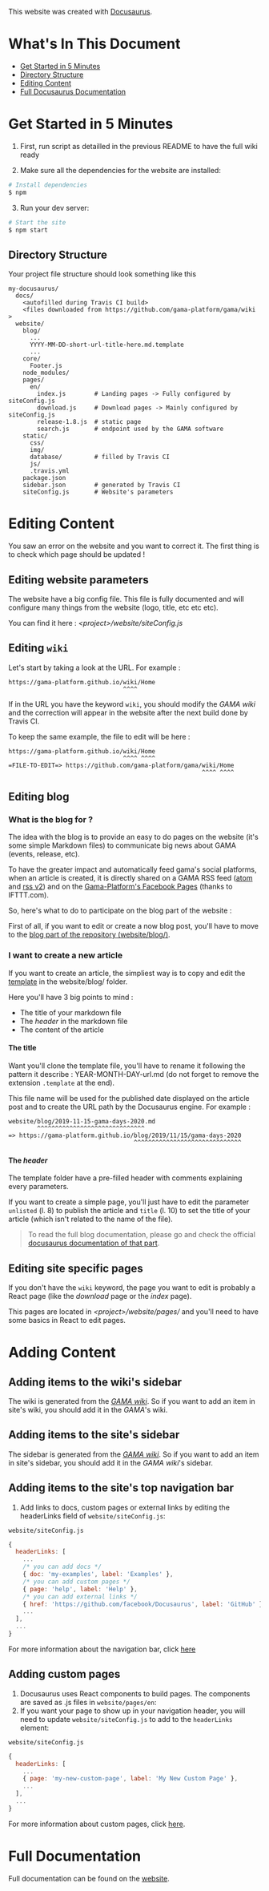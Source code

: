 This website was created with [Docusaurus](https://docusaurus.io/).

# What's In This Document

* [Get Started in 5 Minutes](#get-started-in-5-minutes)
* [Directory Structure](#directory-structure)
* [Editing Content](#editing-content)
* [Full Docusaurus Documentation](#full-documentation)

# Get Started in 5 Minutes

1. First, run script as detailled in the previous README to have the full wiki ready

2. Make sure all the dependencies for the website are installed:

```sh
# Install dependencies
$ npm
```
3. Run your dev server:

```sh
# Start the site
$ npm start
```

## Directory Structure

Your project file structure should look something like this

```
my-docusaurus/
  docs/
    <autofilled during Travis CI build>
    <files downloaded from https://github.com/gama-platform/gama/wiki >
  website/
    blog/
      ...
      YYYY-MM-DD-short-url-title-here.md.template
      ...
    core/
      Footer.js
    node_modules/
    pages/
      en/
        index.js        # Landing pages -> Fully configured by siteConfig.js
        download.js     # Download pages -> Mainly configured by siteConfig.js
        release-1.8.js  # static page
        search.js       # endpoint used by the GAMA software
    static/
      css/
      img/
      database/         # filled by Travis CI
      js/
      .travis.yml
    package.json
    sidebar.json        # generated by Travis CI
    siteConfig.js       # Website's parameters
```

# Editing Content


You saw an error on the website and you want to correct it. The first thing is to check which page should be updated !

## Editing website parameters

The website have a big config file. This file is fully documented and will configure many things from the website (logo, title, etc etc etc). 

You can find it here : _\<project>/website/siteConfig.js_

## Editing `wiki`

Let's start by taking a look at the URL. For example :

```
https://gama-platform.github.io/wiki/Home
                                ^^^^
```

If in the URL you have the keyword `wiki`, you should modify the _GAMA wiki_ and the correction will appear in the website after the next build done by Travis CI.

To keep the same example, the file to edit will be here :

```
https://gama-platform.github.io/wiki/Home
                                ^^^^ ^^^^
=FILE-TO-EDIT=> https://github.com/gama-platform/gama/wiki/Home
                                                      ^^^^ ^^^^
```

## Editing blog

### What is the blog for ?

The idea with the blog is to provide an easy to do pages on the website (it's some simple Markdown files) to communicate big news about GAMA (events, release, etc). 

To have the greater impact and automatically feed gama's social platforms, when an article is created, it is directly shared on a GAMA RSS feed ([atom](https://gama-platform.github.io/blog/atom) and [rss v2](https://gama-platform.github.io/blog/feed)) and on the [Gama-Platform's Facebook Pages](https://www.facebook.com/GamaPlatform/) (thanks to IFTTT.com).

So, here's what to do to participate on the blog part of the website :

First of all, if you want to edit or create a now blog post, you'll have to move to the [blog part of the repository (website/blog/)](https://github.com/gama-platform/gama-platform.github.io/tree/sources/website/blog).

### I want to create a new article

If you want to create an article, the simpliest way is to copy and edit the [template](https://github.com/gama-platform/gama-platform.github.io/blob/sources/website/blog/YYYY-MM-DD-short-url-title-here.md.template) in the website/blog/ folder.

Here you'll have 3 big points to mind : 
* The title of your markdown file
* The _header_ in the markdown file
* The content of the article

#### The title

Want you'll clone the template file, you'll have to rename it following the pattern it describe : YEAR-MONTH-DAY-url.md (do not forget to remove the extension `.template` at the end). 

This file name will be used for the published date displayed on the article post and to create the URL path by the Docusaurus engine. For example :

```
website/blog/2019-11-15-gama-days-2020.md
        ^^^^^^^^^^^^^^^^^^^^^^^^^^^^^^
=> https://gama-platform.github.io/blog/2019/11/15/gama-days-2020
                                   ^^^^^^^^^^^^^^^^^^^^^^^^^^^^^^
```

#### The _header_

The template folder have a pre-filled header with comments explaining every parameters.

If you want to create a simple page, you'll just have to edit the parameter `unlisted` (l. 8) to publish the article and `title` (l. 10) to set the title of your article (which isn't related to the name of the file).

> To read the full blog documentation, please go and check the official [docusaurus documentation of that part](https://docusaurus.io/docs/en/adding-blog).

## Editing site specific pages

If you don't have the `wiki` keyword, the page you want to edit is probably a React page (like the *download* page or the *index* page).

This pages are located in _\<project>/website/pages/_ and you'll need to have some basics in React to edit pages.

# Adding Content

## Adding items to the wiki's sidebar

The wiki is generated from the [_GAMA wiki_](https://github.com/gama-platform/gama/wiki). So if you want to add an item in site's wiki, you should add it in the _GAMA_'s wiki.

## Adding items to the site's sidebar

The sidebar is generated from the [_GAMA wiki_](https://github.com/gama-platform/gama/wiki). So if you want to add an item in site's sidebar, you should add it in the _GAMA wiki_'s sidebar.

## Adding items to the site's top navigation bar

1. Add links to docs, custom pages or external links by editing the headerLinks field of `website/siteConfig.js`:

`website/siteConfig.js`
```javascript
{
  headerLinks: [
    ...
    /* you can add docs */
    { doc: 'my-examples', label: 'Examples' },
    /* you can add custom pages */
    { page: 'help', label: 'Help' },
    /* you can add external links */
    { href: 'https://github.com/facebook/Docusaurus', label: 'GitHub' },
    ...
  ],
  ...
}
```

For more information about the navigation bar, click [here](https://docusaurus.io/docs/en/navigation)

## Adding custom pages

1. Docusaurus uses React components to build pages. The components are saved as .js files in `website/pages/en`:
1. If you want your page to show up in your navigation header, you will need to update `website/siteConfig.js` to add to the `headerLinks` element:

`website/siteConfig.js`
```javascript
{
  headerLinks: [
    ...
    { page: 'my-new-custom-page', label: 'My New Custom Page' },
    ...
  ],
  ...
}
```

For more information about custom pages, click [here](https://docusaurus.io/docs/en/custom-pages).

# Full Documentation

Full documentation can be found on the [website](https://docusaurus.io/).
